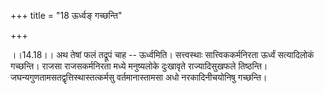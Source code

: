 +++
title = "18 ऊर्ध्वङ् गच्छन्ति"

+++
  
  
।।14.18।। अथ तेषां फलं तद्रूपं चाह -- ऊर्ध्वमिति। सत्त्वस्थाः
सात्त्विककर्मनिरता ऊर्ध्वं सत्यादिलोकं गच्छन्ति। राजसा राजसकर्मनिरता
मध्ये मनुष्यलोके दुःखावृते राज्यादिसुखफले तिष्ठन्ति।
जघन्यगुणतामसतद्वृत्तिस्थास्तत्कर्मसु वर्तमानास्तामसा अधो नरकादिनीचयोनिषु
गच्छन्ति।  
  
